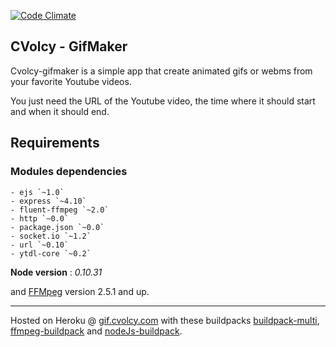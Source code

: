 [![Code Climate](https://codeclimate.com/github/clervens/gifmaker/badges/gpa.svg)](https://codeclimate.com/github/clervens/gifmaker)

CVolcy - GifMaker
----
Cvolcy-gifmaker is a simple app that create animated gifs or webms from your favorite Youtube videos. 

You just need the URL of the Youtube video, the time where it should start and when it should end.

## Requirements

### Modules dependencies

	- ejs `~1.0`  
	- express `~4.10`  
	- fluent-ffmpeg `~2.0`  
	- http `~0.0`  
	- package.json `~0.0`  
	- socket.io `~1.2`  
	- url `~0.10`  
	- ytdl-core `~0.2`  

**Node version** : *0.10.31*

and [FFMpeg](https://www.ffmpeg.org/) version 2.5.1 and up.

***

Hosted on Heroku @ [gif.cvolcy.com](http://clervens-gif.herokuapp.com/) with these buildpacks [buildpack-multi](https://github.com/ddollar/heroku-buildpack-multi), [ffmpeg-buildpack](https://github.com/clervens/heroku-buildpack-ffmpeg.git) and [nodeJs-buildpack](https://github.com/heroku/heroku-buildpack-nodejs).
